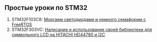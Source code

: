 ## Простые уроки по STM32
1. STM32F103C8: [Моргаем светодиодами и немного семафорим с FreeRTOS](https://github.com/firebull/STM32Lessons/tree/master/PikabuLes1)
3. STM32F303VC: [Написание и использование своей библиотеки для символьного LCD на HITACHI HD44780 и I2C](https://github.com/firebull/STM32Lessons/tree/master/PikabuLes2)
